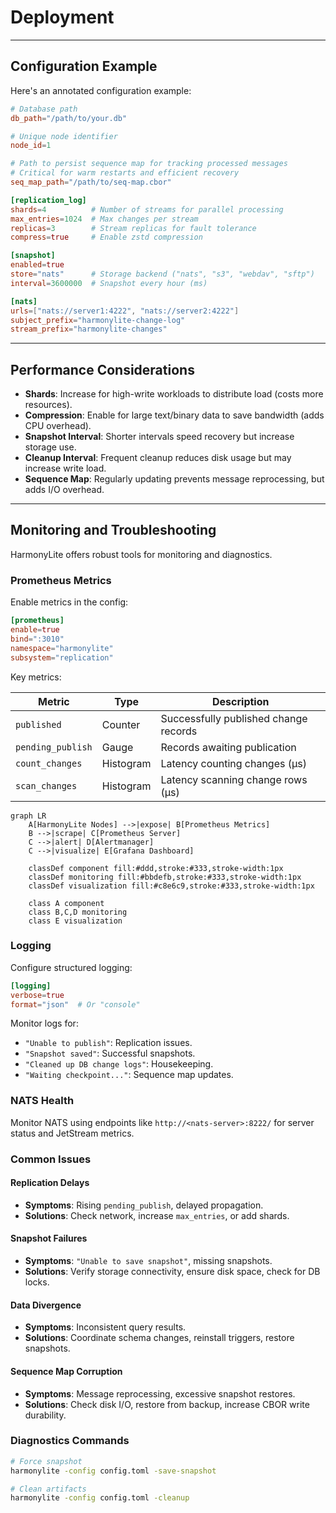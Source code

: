 # Deployment

---

## Configuration Example

Here's an annotated configuration example:

```toml
# Database path
db_path="/path/to/your.db"

# Unique node identifier
node_id=1

# Path to persist sequence map for tracking processed messages
# Critical for warm restarts and efficient recovery
seq_map_path="/path/to/seq-map.cbor"

[replication_log]
shards=4          # Number of streams for parallel processing
max_entries=1024  # Max changes per stream
replicas=3        # Stream replicas for fault tolerance
compress=true     # Enable zstd compression

[snapshot]
enabled=true
store="nats"      # Storage backend ("nats", "s3", "webdav", "sftp")
interval=3600000  # Snapshot every hour (ms)

[nats]
urls=["nats://server1:4222", "nats://server2:4222"]
subject_prefix="harmonylite-change-log"
stream_prefix="harmonylite-changes"
```

---

## Performance Considerations

- **Shards**: Increase for high-write workloads to distribute load (costs more resources).
- **Compression**: Enable for large text/binary data to save bandwidth (adds CPU overhead).
- **Snapshot Interval**: Shorter intervals speed recovery but increase storage use.
- **Cleanup Interval**: Frequent cleanup reduces disk usage but may increase write load.
- **Sequence Map**: Regularly updating prevents message reprocessing, but adds I/O overhead.

---

## Monitoring and Troubleshooting

HarmonyLite offers robust tools for monitoring and diagnostics.

### Prometheus Metrics

Enable metrics in the config:

```toml
[prometheus]
enable=true
bind=":3010"
namespace="harmonylite"
subsystem="replication"
```

Key metrics:

| Metric           | Type     | Description                              |
|------------------|----------|------------------------------------------|
| `published`      | Counter  | Successfully published change records    |
| `pending_publish`| Gauge    | Records awaiting publication             |
| `count_changes`  | Histogram| Latency counting changes (µs)            |
| `scan_changes`   | Histogram| Latency scanning change rows (µs)        |

```mermaid
graph LR
    A[HarmonyLite Nodes] -->|expose| B[Prometheus Metrics]
    B -->|scrape| C[Prometheus Server]
    C -->|alert| D[Alertmanager]
    C -->|visualize| E[Grafana Dashboard]
    
    classDef component fill:#ddd,stroke:#333,stroke-width:1px
    classDef monitoring fill:#bbdefb,stroke:#333,stroke-width:1px
    classDef visualization fill:#c8e6c9,stroke:#333,stroke-width:1px
    
    class A component
    class B,C,D monitoring
    class E visualization
```

### Logging

Configure structured logging:

```toml
[logging]
verbose=true
format="json"  # Or "console"
```

Monitor logs for:
- `"Unable to publish"`: Replication issues.
- `"Snapshot saved"`: Successful snapshots.
- `"Cleaned up DB change logs"`: Housekeeping.
- `"Waiting checkpoint..."`: Sequence map updates.

### NATS Health

Monitor NATS using endpoints like `http://<nats-server>:8222/` for server status and JetStream metrics.

### Common Issues

#### Replication Delays
- **Symptoms**: Rising `pending_publish`, delayed propagation.
- **Solutions**: Check network, increase `max_entries`, or add shards.

#### Snapshot Failures
- **Symptoms**: `"Unable to save snapshot"`, missing snapshots.
- **Solutions**: Verify storage connectivity, ensure disk space, check for DB locks.

#### Data Divergence
- **Symptoms**: Inconsistent query results.
- **Solutions**: Coordinate schema changes, reinstall triggers, restore snapshots.

#### Sequence Map Corruption
- **Symptoms**: Message reprocessing, excessive snapshot restores.
- **Solutions**: Check disk I/O, restore from backup, increase CBOR write durability.

### Diagnostics Commands

```bash
# Force snapshot
harmonylite -config config.toml -save-snapshot

# Clean artifacts
harmonylite -config config.toml -cleanup
```